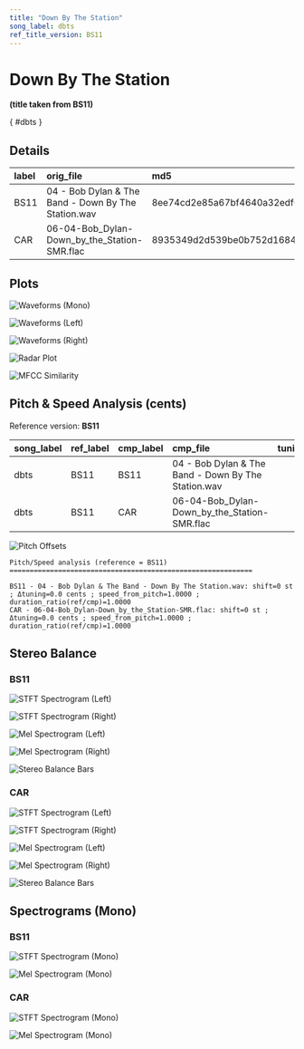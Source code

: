 ```yaml
---
title: "Down By The Station"
song_label: dbts
ref_title_version: BS11
---
```


# Down By The Station

**(title taken from BS11)**

[](){ #dbts }

## Details

| label   | orig_file                                           | md5                              |   disc |   track |   duration_sec | duration_fmt   |   loudness |   loudness_left |   loudness_right |   loudness_balance |      rms |   rms_left |   rms_right |   rms_balance |   lr_corr |   spectral_centroid |
|:--------|:----------------------------------------------------|:---------------------------------|-------:|--------:|---------------:|:---------------|-----------:|----------------:|-----------------:|-------------------:|---------:|-----------:|------------:|--------------:|----------:|--------------------:|
| BS11    | 04 - Bob Dylan & The Band - Down By The Station.wav | 8ee74cd2e85a67bf4640a32edf0be748 |      6 |       4 |        89.4267 | 01:29:427      |   -17.7762 |        -18.3207 |         -16.9708 |           -1.34989 | 0.128924 |   0.121777 |    0.14037  |    -0.0185929 |  0.930153 |             1603.5  |
| CAR     | 06-04-Bob_Dylan-Down_by_the_Station-SMR.flac        | 8935349d2d539be0b752d1684fc21a0b |      6 |       4 |        89.4267 | 01:29:427      |   -17.7762 |        -18.3207 |         -16.9708 |           -1.34989 | 0.12892  |   0.121774 |    0.140365 |    -0.0185912 |  0.930153 |             1364.92 |

## Plots
![Waveforms (Mono)](../assets/songs/dbts/dbts-waveforms_Mono.png)

![Waveforms (Left)](../assets/songs/dbts/dbts-waveforms_L.png)

![Waveforms (Right)](../assets/songs/dbts/dbts-waveforms_R.png)

![Radar Plot](../assets/songs/dbts/dbts-radar_plot.png)

![MFCC Similarity](../assets/songs/dbts/dbts-similarity_matrix.png)

## Pitch & Speed Analysis (cents)

Reference version: **BS11**

| song_label   | ref_label   | cmp_label   | cmp_file                                            |   tuning_cents_cmp |   tuning_cents_ref |   delta_tuning_cents |   semitone_shift_vs_ref |   chroma_similarity |   speed_factor_from_pitch |   duration_ratio_ref_over_cmp |
|:-------------|:------------|:------------|:----------------------------------------------------|-------------------:|-------------------:|---------------------:|------------------------:|--------------------:|--------------------------:|------------------------------:|
| dbts         | BS11        | BS11        | 04 - Bob Dylan & The Band - Down By The Station.wav |                -35 |                -35 |                    0 |                       0 |            1        |                         1 |                             1 |
| dbts         | BS11        | CAR         | 06-04-Bob_Dylan-Down_by_the_Station-SMR.flac        |                -35 |                -35 |                    0 |                       0 |            0.999986 |                         1 |                             1 |

![Pitch Offsets](../assets/songs/dbts/dbts-pitch_offsets.png)

````text
Pitch/Speed analysis (reference = BS11)
============================================================

BS11 - 04 - Bob Dylan & The Band - Down By The Station.wav: shift=0 st ; Δtuning=0.0 cents ; speed_from_pitch=1.0000 ; duration_ratio(ref/cmp)=1.0000
CAR - 06-04-Bob_Dylan-Down_by_the_Station-SMR.flac: shift=0 st ; Δtuning=0.0 cents ; speed_from_pitch=1.0000 ; duration_ratio(ref/cmp)=1.0000

````

## Stereo Balance

### BS11

![STFT Spectrogram (Left)](../assets/songs/dbts/dbts-BS11_spectrogram_L.png)

![STFT Spectrogram (Right)](../assets/songs/dbts/dbts-BS11_spectrogram_R.png)

![Mel Spectrogram (Left)](../assets/songs/dbts/dbts-BS11_melspec_L.png)

![Mel Spectrogram (Right)](../assets/songs/dbts/dbts-BS11_melspec_R.png)

![Stereo Balance Bars](../assets/songs/dbts/dbts-BS11_balance.png)

### CAR

![STFT Spectrogram (Left)](../assets/songs/dbts/dbts-CAR_spectrogram_L.png)

![STFT Spectrogram (Right)](../assets/songs/dbts/dbts-CAR_spectrogram_R.png)

![Mel Spectrogram (Left)](../assets/songs/dbts/dbts-CAR_melspec_L.png)

![Mel Spectrogram (Right)](../assets/songs/dbts/dbts-CAR_melspec_R.png)

![Stereo Balance Bars](../assets/songs/dbts/dbts-CAR_balance.png)

## Spectrograms (Mono)

### BS11

![STFT Spectrogram (Mono)](../assets/songs/dbts/dbts-BS11_spectrogram_Mono.png)

![Mel Spectrogram (Mono)](../assets/songs/dbts/dbts-BS11_melspec_Mono.png)

### CAR

![STFT Spectrogram (Mono)](../assets/songs/dbts/dbts-CAR_spectrogram_Mono.png)

![Mel Spectrogram (Mono)](../assets/songs/dbts/dbts-CAR_melspec_Mono.png)

